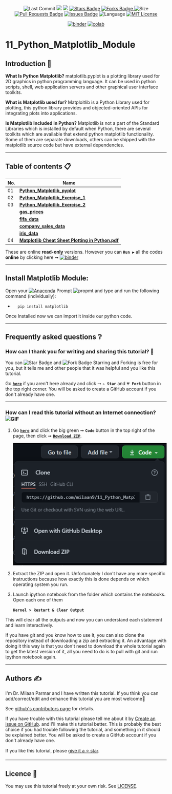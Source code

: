 <p align="center"> 
<img src="https://img.shields.io/github/last-commit/milaan9/11_Python_Matplotlib_Module.svg?colorB=orange&style=flat" alt="Last Commit"/> </a> 
<a href="https://github.com/milaan9/11_Python_Matplotlib_Module/pulse" alt="Activity"><img src="https://img.shields.io/github/commit-activity/m/milaan9/11_Python_Matplotlib_Module.svg?colorB=teal&style=flat" /></a> 
<a href="https://hits.seeyoufarm.com"><img src="https://hits.seeyoufarm.com/api/count/incr/badge.svg?url=https%3A%2F%2Fgithub.com%2Fmilaan9%2F11_Python_Matplotlib_Module&count_bg=%2379C83D&title_bg=%23555555&icon=&icon_color=%23E7E7E7&title=views&edge_flat=false"/></a>
<a href="https://github.com/milaan9/11_Python_Matplotlib_Module/stargazers"><img src="https://img.shields.io/github/stars/milaan9/11_Python_Matplotlib_Module" alt="Stars Badge"/></a>
<a href="https://github.com/milaan9/11_Python_Matplotlib_Module/network/members"><img src="https://img.shields.io/github/forks/milaan9/11_Python_Matplotlib_Module" alt="Forks Badge"/> </a>
<img src="https://img.shields.io/github/repo-size/milaan9/11_Python_Matplotlib_Module.svg?colorB=CC66FF&style=flat" alt="Size"/>
<a href="https://github.com/milaan9/11_Python_Matplotlib_Module/pulls"><img src="https://img.shields.io/github/issues-pr/milaan9/11_Python_Matplotlib_Module.svg?colorB=yellow&style=flat" alt="Pull Requests Badge"/></a>
<a href="https://github.com/milaan9/11_Python_Matplotlib_Module/issues"><img src="https://img.shields.io/github/issues/milaan9/11_Python_Matplotlib_Module.svg?colorB=yellow&style=flat" alt="Issues Badge"/></a>
<img src="https://img.shields.io/github/languages/top/milaan9/11_Python_Matplotlib_Module.svg?colorB=EA4335&style=flat" alt="Language"/></a> 
<a href="https://github.com/milaan9/11_Python_Matplotlib_Module/blob/main/LICENSE"><img src="https://img.shields.io/badge/License-MIT-blueviolet.svg" alt="MIT License"/></a>
</p> 
<!--<img src="https://badges.pufler.dev/contributors/milaan9/01_Python_Introduction?size=50&padding=5&bots=true" alt="milaan9"/>-->
 

<p align="center"> 
<a href="https://mybinder.org/v2/gh/milaan9/11_Python_Matplotlib_Module/HEAD"><img src="https://mybinder.org/badge_logo.svg" alt="binder"/></a>
<a href="https://githubtocolab.com/milaan9/11_Python_Matplotlib_Module"><img src="https://colab.research.google.com/assets/colab-badge.svg" alt="colab"/></a>
</p>  

# 11_Python_Matplotlib_Module

## Introduction 👋

**What Is Python Matplotlib?**
matplotlib.pyplot is a plotting library used for 2D graphics in python programming language. It can be used in python scripts, shell, web application servers and other graphical user interface toolkits.

**What is Matplotlib used for?**
Matploitlib is a Python Library used for plotting, this python library provides and objected-oriented APIs for integrating plots into applications.

**Is Matplotlib Included in Python?**
Matplotlib is not a part of the Standard Libraries which is installed by default when Python, there are several toolkits which are available that extend python matplotlib functionality. Some of them are separate downloads, others can be shipped with the matplotlib source code but have external dependencies.

---

## Table of contents 📋

| **No.** | **Name** | 
| ------- | -------- | 
| 01 | **[Python_Matplotlib_pyplot](https://github.com/milaan9/11_Python_Matplotlib_Module/blob/main/001_Python_Matplotlib_pyplot.ipynb)** |
| 02 | **[Python_Matplotlib_Exercise_1](https://github.com/milaan9/11_Python_Matplotlib_Module/blob/main/002_Python_Matplotlib_Exercise_1.ipynb)** |
| 03 | **[Python_Matplotlib_Exercise_2](https://github.com/milaan9/11_Python_Matplotlib_Module/blob/main/003_Python_Matplotlib_Exercise_2.ipynb)** |
|    | **[gas_prices](https://github.com/milaan9/11_Python_Matplotlib_Module/blob/main/gas_prices.csv)** |
|    | **[fifa_data](https://github.com/milaan9/11_Python_Matplotlib_Module/blob/main/fifa_data.csv)** |
|    | **[company_sales_data](https://github.com/milaan9/11_Python_Matplotlib_Module/blob/main/company_sales_data.csv)** |
|    | **[iris_data](https://github.com/milaan9/11_Python_Matplotlib_Module/blob/main/iris_data.csv)** |
| 04 | **[Matplotlib Cheat Sheet Plotting in Python.pdf](https://github.com/milaan9/11_Python_Matplotlib_Module/blob/main/Matplotlib%20Cheat%20Sheet%20Plotting%20in%20Python.pdf)** |


These are online **read-only** versions. However you can **`Run ▶`**  all the codes **online** by clicking here ➞ <a href="https://mybinder.org/v2/gh/milaan9/11_Python_Matplotlib_Module/HEAD"><img src="https://mybinder.org/badge_logo.svg" alt="binder"/></a>

---

## Install Matplotlib Module:

Open your [![Anaconda](https://img.shields.io/badge/Anaconda-342B029.svg?&style=flate&logo=anaconda&logoColor=white)](https://www.anaconda.com/products/individual) Prompt <img alt="propmt" src="https://img.shields.io/badge/-__-000000?style=flat-square&logo=Plex&logoColor=white"> and type and run the following command (individually):

 -       pip install matplotlib  
 

Once Installed now we can import it inside our python code.

---   

## Frequently asked questions ❔

### How can I thank you for writing and sharing this tutorial? 🌷

You can <img src="https://img.shields.io/static/v1?label=%E2%AD%90 Star &message=if%20useful&style=style=flat&color=blue" alt="Star Badge"/> and <img src="https://img.shields.io/static/v1?label=%E2%B5%96 Fork &message=if%20useful&style=style=flat&color=blue" alt="Fork Badge"/> Starring and Forking is free for you, but it tells me and other people that it was helpful and you like this tutorial.

Go [**`here`**](https://github.com/milaan9/11_Python_Matplotlib_Module) if you aren't here already and click ➞ **`✰ Star`** and **`ⵖ Fork`** button in the top right corner. You will be asked to create a GitHub account if you don't already have one.

---

### How can I read this tutorial without an Internet connection? <img alt="GIF" src="https://github.com/TheDudeThatCode/TheDudeThatCode/blob/master/Assets/hmm.gif" width="20vw" />

1. Go [**`here`**](https://github.com/milaan9/11_Python_Matplotlib_Module) and click the big green ➞ **`Code`** button in the top right of the page, then click ➞ [**`Download ZIP`**](https://github.com/milaan9/11_Python_Matplotlib_Module/archive/refs/heads/main.zip).

    ![Download ZIP](img/dnld_rep.png)

3. Extract the ZIP and open it. Unfortunately I don't have any more specific instructions because how exactly this is done depends on which operating system you run.
    
4. Launch ipython notebook from the folder which contains the notebooks. Open each one of them
  
    **`Kernel > Restart & Clear Output`**
    
This will clear all the outputs and now you can understand each statement and learn interactively.

If you have git and you know how to use it, you can also clone the repository instead of downloading a zip and extracting it. An advantage with doing it this way is that you don't need to download the whole tutorial again to get the latest version of it, all you need to do is to pull with git and run ipython notebook again.

---

## Authors ✍️

I'm Dr. Milaan Parmar and I have written this tutorial. If you think you can add/correct/edit and enhance this tutorial you are most welcome🙏

See [github's contributors page](https://github.com/milaan9/11_Python_Matplotlib_Module/graphs/contributors) for details.

If you have trouble with this tutorial please tell me about it by [Create an issue on GitHub](https://github.com/milaan9/11_Python_Matplotlib_Module/issues/new). and I'll make this tutorial better. This is probably the best choice if you had trouble following the tutorial, and something in it should be explained better. You will be asked to create a GitHub account if you don't already have one.

If you like this tutorial, please [give it a ⭐ star](https://github.com/milaan9/11_Python_Matplotlib_Module).

---

## Licence 📜

You may use this tutorial freely at your own risk. See [LICENSE](./LICENSE).
